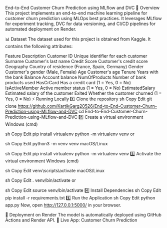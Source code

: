 End-to-End Customer Churn Prediction using MLflow and DVC
📌 Overview
This project implements an end-to-end machine learning pipeline for customer churn prediction using MLOps best practices. It leverages MLflow for experiment tracking, DVC for data versioning, and CI/CD pipelines for automated deployment on Render.

📊 Dataset
The dataset used for this project is obtained from Kaggle. It contains the following attributes:

Feature	Description
Customer ID	Unique identifier for each customer
Surname	Customer's last name
Credit Score	Customer's credit score
Geography	Country of residence (France, Spain, Germany)
Gender	Customer's gender (Male, Female)
Age	Customer's age
Tenure	Years with the bank
Balance	Account balance
NumOfProducts	Number of bank products used
HasCrCard	Has a credit card (1 = Yes, 0 = No)
IsActiveMember	Active member status (1 = Yes, 0 = No)
EstimatedSalary	Estimated salary of the customer
Exited	Whether the customer churned (1 = Yes, 0 = No)
⚡ Running Locally
1️⃣ Clone the repository
sh
Copy
Edit
git clone https://github.com/KartikGarg20526/End-to-End-Customer-Churn-Prediction-using-MLflow-and-DVC
cd End-to-End-Customer-Churn-Prediction-using-MLflow-and-DVC
2️⃣ Create a virtual environment
Windows (cmd)

sh
Copy
Edit
pip install virtualenv
python -m virtualenv venv
or

sh
Copy
Edit
python3 -m venv venv
macOS/Linux

sh
Copy
Edit
pip install virtualenv
python -m virtualenv venv
3️⃣ Activate the virtual environment
Windows (cmd)

sh
Copy
Edit
venv\scripts\activate
macOS/Linux

sh
Copy
Edit
. venv/bin/activate
or

sh
Copy
Edit
source venv/bin/activate
4️⃣ Install Dependencies
sh
Copy
Edit
pip install -r requirements.txt
5️⃣ Run the Application
sh
Copy
Edit
python app.py
Now, open http://127.0.0.1:5000/ in your browser.

🚀 Deployment on Render
The model is automatically deployed using GitHub Actions and Render API.
🔗 Live App: Customer Churn Prediction